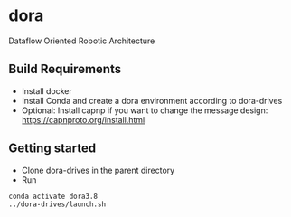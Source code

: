 # dora
Dataflow Oriented Robotic Architecture

## Build Requirements

- Install docker
- Install Conda and create a dora environment according to dora-drives
- Optional: Install capnp if you want to change the message design:  https://capnproto.org/install.html

## Getting started

- Clone dora-drives in the parent directory
- Run
```bash
conda activate dora3.8
../dora-drives/launch.sh
```
